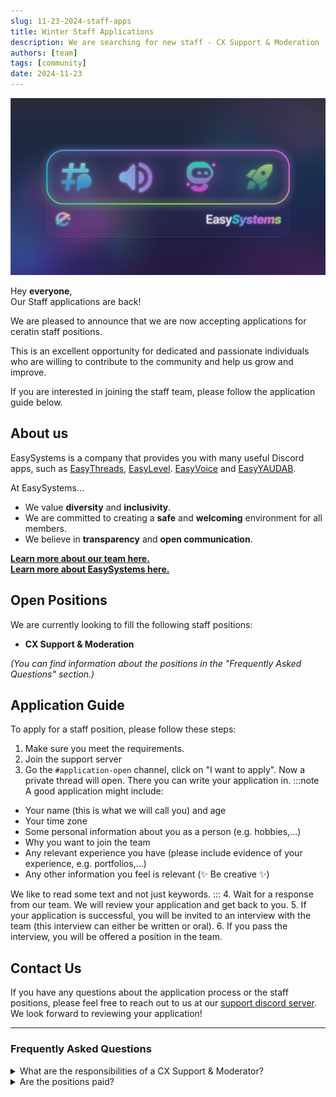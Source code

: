 ```yaml
---
slug: 11-23-2024-staff-apps
title: Winter Staff Applications
description: We are searching for new staff - CX Support & Moderation
authors: [team]
tags: [community]
date: 2024-11-23
---
```

![EasySystems V2 Server Banner](../../static/img/easysystems_v2_banner.png)

Hey **everyone**,  
Our Staff applications are back!

<!-- truncate -->

We are pleased to announce that we are now accepting applications for ceratin staff positions.  

This is an excellent opportunity for dedicated and passionate individuals who are willing to contribute to the community and help us grow and improve.  

If you are interested in joining the staff team, please follow the application guide below.

## About us
EasySystems is a company that provides you with many useful Discord apps, such as [EasyThreads](https://ezsys.link/threads), [EasyLevel](https://ezsys.link/level). [EasyVoice](https://ezsys.link/voice) and [EasyYAUDAB](https://ezsys.link/yaudab).

At EasySystems...
- We value **diversity** and **inclusivity**.
- We are committed to creating a **safe** and **welcoming** environment for all members.
- We believe in **transparency** and **open communication**.

**[Learn more about our team here.](https://docs.easysystems.live/blog/meet-the-team)**  
**[Learn more about EasySystems here.](https://easysystems.live/)**
## Open Positions
We are currently looking to fill the following staff positions:
- **CX Support & Moderation**

_(You can find information about the positions in the "Frequently Asked Questions" section.)_

## Application Guide
To apply for a staff position, please follow these steps:
1. Make sure you meet the requirements.
2. Join the support server
3. Go the `#application-open` channel, click on "I want to apply". Now a private thread will open. There you can write your application in.
:::note
A good application might include:
- Your name (this is what we will call you) and age
- Your time zone
- Some personal information about you as a person (e.g. hobbies,...)
- Why you want to join the team
- Any relevant experience you have (please include evidence of your experience, e.g. portfolios,...)
- Any other information you feel is relevant (✨ Be creative ✨)

We like to read some text and not just keywords.
::: 
4. Wait for a response from our team. We will review your application and get back to you.
5. If your application is successful, you will be invited to an interview with the team (this interview can either be written or oral).
6. If you pass the interview, you will be offered a position in the team.


## Contact Us
If you have any questions about the application process or the staff positions, please feel free to reach out to us at  our [support discord server](https://ezsys.link/support). We look forward to reviewing your application!

---

### Frequently Asked Questions

<details>
  <summary>What are the responsibilities of a CX Support & Moderator?</summary>
  <p>As a member of the EasySystems support team, you are responsible for **assisting users with any issues** they may encounter.</p>
  <p>This includes, but is not limited to, notifying developers about reported and verified bugs assisting users with setup issues.</p>
  
  
  <p>As it is not always straightforward to identify the precise issue, **we provide a range of debugging tools to assist you** in swiftly identifying and resolving any discrepancies when a process does not function as intended.</p>
  <p>Additionally, we have **numerous automated internal systems and other tools** in place to make this role both **straightforward** and **enjoyable** in a supportive and engaging team environment.</p>
  <p>**No prior experience is required to apply for this position.**</p>
  
  <p>
    :::info
    Please be aware that you will be **required** to familiarise yourself with EasySystems Discord Bots, the latest once you have been accepted for this position. To ensure you are able to provide the necessary support to users.
    :::
  </p>
</details>

<details>
  <summary>Are the positions paid?</summary>
  <p>Staff positions are **voluntary** and **currently offer no monetary compensation**. However, this may change as we grow. Each staff member also receives a **free licence for [EasyThreads Premium](https://ezsys.link/premium)** for as long as they are staff at EasySystems.</p>
</details>
